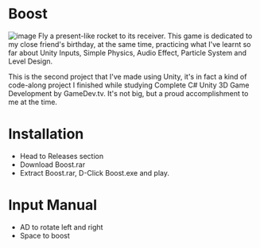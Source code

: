 # Boost

![image](https://github.com/user-attachments/assets/6e5e6761-e215-4220-af09-a682bcf31fd6)
Fly a present-like rocket to its receiver. This game is dedicated to my close friend's birthday, at the same time, practicing what I've learnt so far about Unity Inputs, Simple Physics, Audio Effect, Particle System and Level Design.

This is the second project that I've made using Unity, it's in fact a kind of code-along project I finished while studying Complete C# Unity 3D Game Development by GameDev.tv. It's not big, but a proud accomplishment to me at the time.

# Installation
- Head to Releases section
- Download Boost.rar
- Extract Boost.rar, D-Click Boost.exe and play.

# Input Manual
- AD to rotate left and right
- Space to boost



